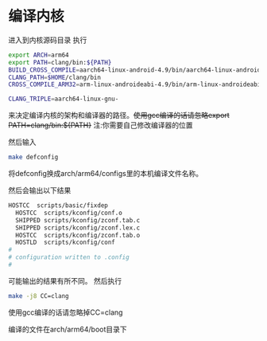 # 编译内核
进入到内核源码目录
执行
```bash
export ARCH=arm64
export PATH=clang/bin:${PATH}
BUILD_CROSS_COMPILE=aarch64-linux-android-4.9/bin/aarch64-linux-android-
CLANG_PATH=$HOME/clang/bin
CROSS_COMPILE_ARM32=arm-linux-androideabi-4.9/bin/arm-linux-androideabi-

CLANG_TRIPLE=aarch64-linux-gnu-
```
来决定编译内核的架构和编译器的路径。~~使用gcc编译的话请忽略export PATH=clang/bin:${PATH}~~
注:你需要自己修改编译器的位置

然后输入
```bash
make defconfig
```
将defconfig换成arch/arm64/configs里的本机编译文件名称。

然后会输出以下结果
```bash
HOSTCC  scripts/basic/fixdep
  HOSTCC  scripts/kconfig/conf.o
  SHIPPED scripts/kconfig/zconf.tab.c
  SHIPPED scripts/kconfig/zconf.lex.c
  HOSTCC  scripts/kconfig/zconf.tab.o
  HOSTLD  scripts/kconfig/conf
#
# configuration written to .config
#
```
可能输出的结果有所不同。
然后执行
```bash
make -j8 CC=clang 
```
使用gcc编译的话请忽略掉CC=clang

编译的文件在arch/arm64/boot目录下